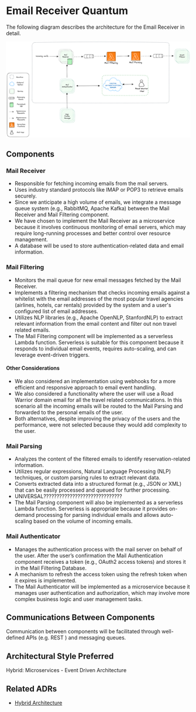 # Email Receiver Quantum

The following diagram describes the architecture for the Email Receiver in detail.
<p align="center">
<img width="1000" src="../assets/mailflow.png">
</p>



## Components

### Mail Receiver
- Responsible for fetching incoming emails from the mail servers.
- Uses industry standard protocols like IMAP or POP3 to retrieve emails securely.
- Since we anticipate a high volume of emails, we integrate a message queue system (e.g., RabbitMQ, Apache Kafka) between the Mail Receiver and Mail Filtering component.
- We have chosen to implement the Mail Receiver as a microservice because it involves continuous monitoring of email servers, which may require long-running processes and better control over resource management.
- A database will be used to store authentication-related data and email information.

### Mail Filtering
- Monitors the mail queue for new email messages fetched by the Mail Receiver.
- Implements a filtering mechanism that checks incoming emails against a whitelist with the email addresses of the most popular travel agencies (airlines, hotels, car rentals) provided by the system and a user's configured list of email addresses. 
- Utilizes NLP libraries (e.g., Apache OpenNLP, StanfordNLP) to extract relevant information from the email content and filter out non travel related emails. 
- The Mail Filtering component will be implemented as a serverless Lambda function. Serverless is suitable for this component because it responds to individual email events, requires auto-scaling, and can leverage event-driven triggers.

#### Other Considerations
- We also considered an implementation using webhooks for a more efficient and responsive approach to email event handling.
- We also considered a functionality where the user will use a Road Warrior domain email for all the travel related communications. In this scenario all the incoming emails will be routed to the Mail Parsing and forwarded to the personal emails of the user.
- Both alternatives, despite improving the privacy of the users and the performance, were not selected because they would add complexity to the user. 

### Mail Parsing
- Analyzes the content of the filtered emails to identify reservation-related information.
- Utilizes regular expressions, Natural Language Processing (NLP) techniques, or custom parsing rules to extract relevant data. 
- Converts extracted data into a structured format (e.g., JSON or XML) that can be easily processed and queued for further processing. 
- UNIVERSAL??????????????????????????????
- The Mail Parsing component will also be implemented as a serverless Lambda function. Serverless is appropriate because it provides on-demand processing for parsing individual emails and allows auto-scaling based on the volume of incoming emails.

### Mail Authenticator
- Manages the authentication process with the mail server on behalf of the user. After the user’s confirmation the Mail Authentication component receives a token (e.g., OAuth2 access tokens) and stores it in the Mail Filtering Database. 
- A mechanism to refresh the access token using the refresh token when it expires is implemented. 
- The Mail Authenticator will be implemented as a microservice because it manages user authentication and authorization, which may involve more complex business logic and user management tasks.

## Communications Between Components
Communication between components will be facilitated through well-defined APIs (e.g. REST ) and messaging queues. 

## Architectural Style Preferred
Hybrid: Microservices - Event Driven Architecture

## Related ADRs
- [Hybrid Architecture](../adrs/hybrid.md)


